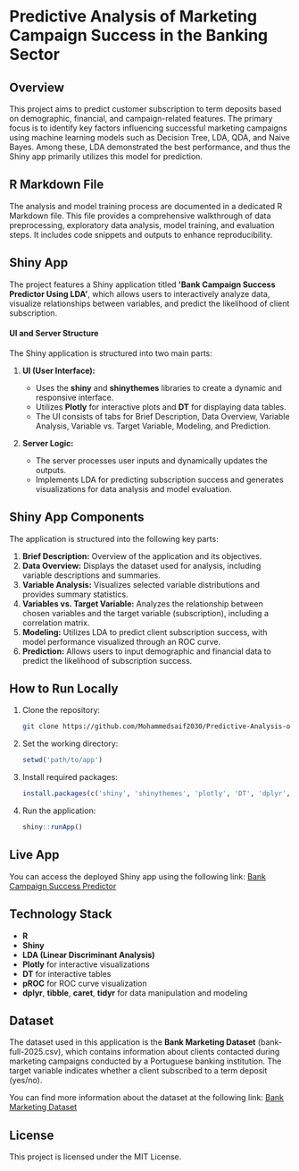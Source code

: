 # Predictive Analysis of Marketing Campaign Success in the Banking Sector

## Overview
This project aims to predict customer subscription to term deposits based on demographic, financial, and campaign-related features. The primary focus is to identify key factors influencing successful marketing campaigns using machine learning models such as Decision Tree, LDA, QDA, and Naive Bayes. Among these, LDA demonstrated the best performance, and thus the Shiny app primarily utilizes this model for prediction.

## R Markdown File
The analysis and model training process are documented in a dedicated R Markdown file. This file provides a comprehensive walkthrough of data preprocessing, exploratory data analysis, model training, and evaluation steps. It includes code snippets and outputs to enhance reproducibility.

## Shiny App
The project features a Shiny application titled **'Bank Campaign Success Predictor Using LDA'**, which allows users to interactively analyze data, visualize relationships between variables, and predict the likelihood of client subscription.

#### UI and Server Structure
The Shiny application is structured into two main parts:

1. **UI (User Interface):**
   - Uses the **shiny** and **shinythemes** libraries to create a dynamic and responsive interface.
   - Utilizes **Plotly** for interactive plots and **DT** for displaying data tables.
   - The UI consists of tabs for Brief Description, Data Overview, Variable Analysis, Variable vs. Target Variable, Modeling, and Prediction.

2. **Server Logic:**
   - The server processes user inputs and dynamically updates the outputs.
   - Implements LDA for predicting subscription success and generates visualizations for data analysis and model evaluation.

## Shiny App Components
The application is structured into the following key parts:

1. **Brief Description:** Overview of the application and its objectives.
2. **Data Overview:** Displays the dataset used for analysis, including variable descriptions and summaries.
3. **Variable Analysis:** Visualizes selected variable distributions and provides summary statistics.
4. **Variables vs. Target Variable:** Analyzes the relationship between chosen variables and the target variable (subscription), including a correlation matrix.
5. **Modeling:** Utilizes LDA to predict client subscription success, with model performance visualized through an ROC curve.
6. **Prediction:** Allows users to input demographic and financial data to predict the likelihood of subscription success.

## How to Run Locally
1. Clone the repository:
   ```bash
   git clone https://github.com/Mohammedsaif2030/Predictive-Analysis-of-Marketing-Campaign-Success-in-the-Banking-Sector.git
   ```
2. Set the working directory:
   ```r
   setwd('path/to/app')
   ```
3. Install required packages:
   ```r
   install.packages(c('shiny', 'shinythemes', 'plotly', 'DT', 'dplyr', 'tibble', 'caret', 'pROC', 'tidyr'))
   ```
4. Run the application:
   ```r
   shiny::runApp()
   ```
## Live App
You can access the deployed Shiny app using the following link:
[Bank Campaign Success Predictor](https://mohammed-saif-alotaibi.shinyapps.io/fainlproject/)

## Technology Stack
- **R**
- **Shiny**
- **LDA (Linear Discriminant Analysis)**
- **Plotly** for interactive visualizations
- **DT** for interactive tables
- **pROC** for ROC curve visualization
- **dplyr**, **tibble**, **caret**, **tidyr** for data manipulation and modeling

## Dataset
The dataset used in this application is the **Bank Marketing Dataset** (bank-full-2025.csv), which contains information about clients contacted during marketing campaigns conducted by a Portuguese banking institution. The target variable indicates whether a client subscribed to a term deposit (yes/no).

You can find more information about the dataset at the following link: [Bank Marketing Dataset](https://archive.ics.uci.edu/dataset/222/bank+marketing)

## License
This project is licensed under the MIT License.



